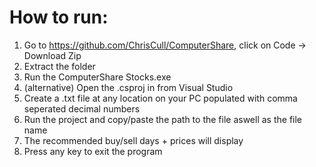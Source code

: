 # How to run:

1. Go to https://github.com/ChrisCull/ComputerShare, click on Code -> Download Zip
2. Extract the folder
3. Run the ComputerShare Stocks.exe
4. (alternative) Open the .csproj in from Visual Studio
5. Create a .txt file at any location on your PC populated with comma seperated decimal numbers
6. Run the project and copy/paste the path to the file aswell as the file name
7. The recommended buy/sell days + prices will display
8. Press any key to exit the program
